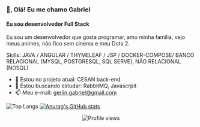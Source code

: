### 👋, Olá! Eu me chamo Gabriel
#### Eu sou desenvolvedor Full Stack
Eu sou um desenvolvedor que gosta programar, amo minha família, vejo meus animes, não fico sem cinema e meu Dota 2.

Skills: JAVA / ANGULAR / THYMELEAF / JSP / DOCKER-COMPOSE/ BANCO RELACIONAL (MYSQL, POSTGRESQL, SQL SERVE), NÃO RELACIONAL (NOSQL)

- 🔭 Estou no projeto atual: CESAN back-end
- 🌱 Estou buscando estudar: RabbitMQ, Javascrpit 
- 📫 Meu e-mail: gerlin.gabriel@gmail.com

 ![Top Langs](https://github-readme-stats.vercel.app/api/top-langs/?username=gerlingabriel&layout=compact)
 [![Anurag's GitHub stats](https://github-readme-stats.vercel.app/api?username=gerlingabriel)](https://github.com/anuraghazra/github-readme-stats) 
    
 <center>



 ![Profile views](https://gpvc.arturio.dev/gerlingabriel)

</center>
